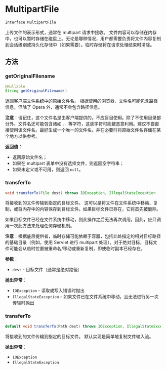 # MultipartFile

```java
Interface MultipartFile
```

上传文件的表示形式，通常在 multipart 请求中接收。
文件内容可以存储在内存中，也可以暂时存储在磁盘上。无论是哪种情况，用户都需要负责将文件内容复制到会话级别或持久化存储中（如果需要）。临时存储将在请求处理结束时清除。

## 方法

### getOriginalFilename

```java
@Nullable
String getOriginalFilename()
```

返回客户端文件系统中的原始文件名。
根据使用的浏览器，文件名可能包含路径信息，但除了 Opera 外，通常不会包含路径信息。

**注意**：请记住，这个文件名是由客户端提供的，不应盲目使用。除了不使用目录部分外，文件名还可能包含诸如 `..` 等字符，这些字符可能被恶意利用。建议不要直接使用该文件名。最好生成一个唯一的文件名，并在必要时将原始文件名存储在某个地方以供参考。

**返回值**：

- 返回原始文件名；
- 如果在 multipart 表单中没有选择文件，则返回空字符串；
- 如果未定义或不可用，则返回 `null`。

### transferTo

```java
void transferTo(File dest) throws IOException, IllegalStateException
```

将接收到的文件传输到指定的目标文件。
这可以是将文件在文件系统中移动、复制，或将内存中的内容保存到目标文件。如果目标文件已存在，它将首先被删除。

如果目标文件已经在文件系统中移动，则此操作之后无法再次调用。因此，应只调用一次此方法来处理任何存储机制。

**注意**：根据底层提供者，临时存储可能依赖于容器，包括此处指定的相对目标路径的基础目录（例如，使用 Servlet 进行 multipart 处理）。对于绝对目标，目标文件可能会从临时位置被重命名/移动或重新复制，即使临时副本已经存在。

**参数**：

- `dest` - 目标文件（通常是绝对路径）

**抛出异常**：

- `IOException` - 读取或写入错误时抛出
- `IllegalStateException` - 如果文件已在文件系统中移动，且无法进行另一次传输时抛出

### transferTo

```java
default void transferTo(Path dest) throws IOException, IllegalStateException
```

将接收到的文件传输到指定的目标文件。
默认实现是简单地复制文件输入流。

**抛出异常**：

- `IOException`
- `IllegalStateException`